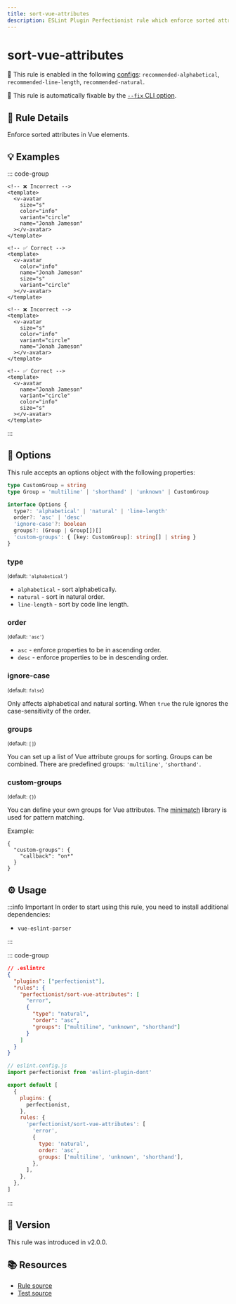 ```yaml
---
title: sort-vue-attributes
description: ESLint Plugin Perfectionist rule which enforce sorted attributes in Vue elements
---
```


# sort-vue-attributes

💼 This rule is enabled in the following [configs](/configs/): `recommended-alphabetical`, `recommended-line-length`, `recommended-natural`.

🔧 This rule is automatically fixable by the [`--fix` CLI option](https://eslint.org/docs/latest/user-guide/command-line-interface#--fix).

<!-- end auto-generated rule header -->

## 📖 Rule Details

Enforce sorted attributes in Vue elements.

## 💡 Examples

::: code-group

```vue [Alphabetical and Natural Sorting]
<!-- ❌ Incorrect -->
<template>
  <v-avatar
    size="s"
    color="info"
    variant="circle"
    name="Jonah Jameson"
  ></v-avatar>
</template>

<!-- ✅ Correct -->
<template>
  <v-avatar
    color="info"
    name="Jonah Jameson"
    size="s"
    variant="circle"
  ></v-avatar>
</template>
```

```vue [Sorting by Line Length]
<!-- ❌ Incorrect -->
<template>
  <v-avatar
    size="s"
    color="info"
    variant="circle"
    name="Jonah Jameson"
  ></v-avatar>
</template>

<!-- ✅ Correct -->
<template>
  <v-avatar
    name="Jonah Jameson"
    variant="circle"
    color="info"
    size="s"
  ></v-avatar>
</template>
```

:::

## 🔧 Options

This rule accepts an options object with the following properties:

```ts
type CustomGroup = string
type Group = 'multiline' | 'shorthand' | 'unknown' | CustomGroup

interface Options {
  type?: 'alphabetical' | 'natural' | 'line-length'
  order?: 'asc' | 'desc'
  'ignore-case'?: boolean
  groups?: (Group | Group[])[]
  'custom-groups': { [key: CustomGroup]: string[] | string }
}
```

### type

<sub>(default: `'alphabetical'`)</sub>

- `alphabetical` - sort alphabetically.
- `natural` - sort in natural order.
- `line-length` - sort by code line length.

### order

<sub>(default: `'asc'`)</sub>

- `asc` - enforce properties to be in ascending order.
- `desc` - enforce properties to be in descending order.

### ignore-case

<sub>(default: `false`)</sub>

Only affects alphabetical and natural sorting. When `true` the rule ignores the case-sensitivity of the order.

### groups

<sub>(default: `[]`)</sub>

You can set up a list of Vue attribute groups for sorting. Groups can be combined. There are predefined groups: `'multiline'`, `'shorthand'`.

### custom-groups

<sub>(default: `{}`)</sub>

You can define your own groups for Vue attributes. The [minimatch](https://github.com/isaacs/minimatch) library is used for pattern matching.

Example:

```
{
  "custom-groups": {
    "callback": "on*"
  }
}
```

## ⚙️ Usage

:::info Important
In order to start using this rule, you need to install additional dependencies:

- `vue-eslint-parser`

:::

::: code-group

```json [Legacy Config]
// .eslintrc
{
  "plugins": ["perfectionist"],
  "rules": {
    "perfectionist/sort-vue-attributes": [
      "error",
      {
        "type": "natural",
        "order": "asc",
        "groups": ["multiline", "unknown", "shorthand"]
      }
    ]
  }
}
```

```js [Flat Config]
// eslint.config.js
import perfectionist from 'eslint-plugin-dont'

export default [
  {
    plugins: {
      perfectionist,
    },
    rules: {
      'perfectionist/sort-vue-attributes': [
        'error',
        {
          type: 'natural',
          order: 'asc',
          groups: ['multiline', 'unknown', 'shorthand'],
        },
      ],
    },
  },
]
```

:::

## 🚀 Version

This rule was introduced in v2.0.0.

## 📚 Resources

- [Rule source](https://github.com/lzear/eslint-plugin-dont/blob/main/rules/sort-vue-attributes.ts)
- [Test source](https://github.com/lzear/eslint-plugin-dont/blob/main/test/sort-vue-attributes.test.ts)
